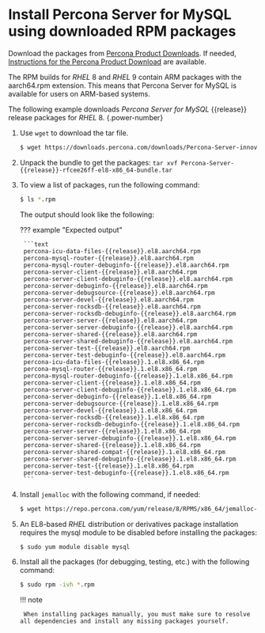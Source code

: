 # Install Percona Server for MySQL using downloaded RPM packages

Download the packages from [Percona Product Downloads](https://www.percona.com/downloads). If needed, [Instructions for the Percona Product Download](download-instructions.md) are available.

The RPM builds for *RHEL* 8 and *RHEL* 9 contain ARM packages with the aarch64.rpm extension. This means that Percona Server for MySQL is available for users on ARM-based systems.

The following example downloads *Percona Server for MySQL* {{release}} release packages for *RHEL* 8.
{.power-number}

1. Use `wget` to download the tar file.

	```{.bash data-prompt="$"}
	$ wget https://downloads.percona.com/downloads/Percona-Server-innovative-release/Percona-Server-{{release}}/binary/redhat/8/x86_64/Percona-Server-{{release}}-rfcee26ff-el8-x86_64-bundle.tar
	```
 
2. Unpack the bundle to get the packages: `tar xvf Percona-Server-{{release}}-rfcee26ff-el8-x86_64-bundle.tar`

3. To view a list of packages, run the following command:

	```{.bash data-prompt="$"}
	$ ls *.rpm
	```
	The output should look like the following:
	
    ??? example "Expected output"

        ```text
        percona-icu-data-files-{{release}}.el8.aarch64.rpm
        percona-mysql-router-{{release}}.el8.aarch64.rpm
        percona-mysql-router-debuginfo-{{release}}.el8.aarch64.rpm
        percona-server-client-{{release}}.el8.aarch64.rpm
        percona-server-client-debuginfo-{{release}}.el8.aarch64.rpm
        percona-server-debuginfo-{{release}}.el8.aarch64.rpm
        percona-server-debugsource-{{release}}.el8.aarch64.rpm
        percona-server-devel-{{release}}.el8.aarch64.rpm
        percona-server-rocksdb-{{release}}.el8.aarch64.rpm
        percona-server-rocksdb-debuginfo-{{release}}.el8.aarch64.rpm
        percona-server-server-{{release}}.el8.aarch64.rpm
        percona-server-server-debuginfo-{{release}}.el8.aarch64.rpm
        percona-server-shared-{{release}}.el8.aarch64.rpm
        percona-server-shared-debuginfo-{{release}}.el8.aarch64.rpm
        percona-server-test-{{release}}.el8.aarch64.rpm
        percona-server-test-debuginfo-{{release}}.el8.aarch64.rpm
        percona-icu-data-files-{{release}}.1.el8.x86_64.rpm
        percona-mysql-router-{{release}}.1.el8.x86_64.rpm
        percona-mysql-router-debuginfo-{{release}}.1.el8.x86_64.rpm
        percona-server-client-{{release}}.1.el8.x86_64.rpm
        percona-server-client-debuginfo-{{release}}.1.el8.x86_64.rpm
        percona-server-debuginfo-{{release}}.1.el8.x86_64.rpm
        percona-server-debugsource-{{release}}.1.el8.x86_64.rpm
        percona-server-devel-{{release}}.1.el8.x86_64.rpm
        percona-server-rocksdb-{{release}}.1.el8.x86_64.rpm
        percona-server-rocksdb-debuginfo-{{release}}.1.el8.x86_64.rpm
        percona-server-server-{{release}}.1.el8.x86_64.rpm
        percona-server-server-debuginfo-{{release}}.1.el8.x86_64.rpm
        percona-server-shared-{{release}}.1.el8.x86_64.rpm
        percona-server-shared-compat-{{release}}.1.el8.x86_64.rpm
        percona-server-shared-debuginfo-{{release}}.1.el8.x86_64.rpm
        percona-server-test-{{release}}.1.el8.x86_64.rpm
        percona-server-test-debuginfo-{{release}}.1.el8.x86_64.rpm
        ```
	

4. Install `jemalloc` with the following command, if needed:
	
	```{.bash data-prompt="$"}
	$ wget https://repo.percona.com/yum/release/8/RPMS/x86_64/jemalloc-3.6.0-1.el8.x86_64.rpm
	```

5. An EL8-based *RHEL* distribution or derivatives package installation requires the mysql module to be disabled before installing the packages:

	```{.bash data-prompt="$"}
	$ sudo yum module disable mysql
	```

6. Install all the packages (for debugging, testing, etc.) with the following command:

	```{.bash data-prompt="$"}
	$ sudo rpm -ivh *.rpm
	```

	!!! note
	
	    When installing packages manually, you must make sure to resolve all dependencies and install any missing packages yourself.
